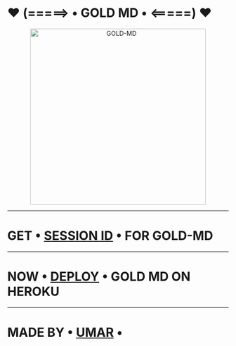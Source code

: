 # ♥️ (=====> • GOLD MD • <=====) ♥️

<p align="center">
  <a href="https://github.com/D4X-UMAR">
    <img alt="GOLD-MD" height="400" src="https://i.postimg.cc/1XQq5DzP/pictures-white949544-GOjsnnsnznznzbzbbzbz7777-GOLDLD-PIC.png">
  </a>
</p>

***

# GET • [SESSION ID](https://cleanuri.com/P2z4vV) • FOR GOLD-MD

***

# NOW • [DEPLOY](https://dashboard.heroku.com/new?button-url=https://github.com/D4X-UMAR/GOLD-MD&template=https://github.com/D4X-UMAR/GOLD-MD) • GOLD MD ON HEROKU

***

# MADE BY • [UMAR](https://github.com/D4X-UMAR) •
